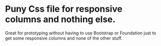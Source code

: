 # Puny Css file for responsive columns and nothing else.

Great for prototyping without having to use Bootstrap or Foundation just
to get some responsive columns and none of the other stuff.
